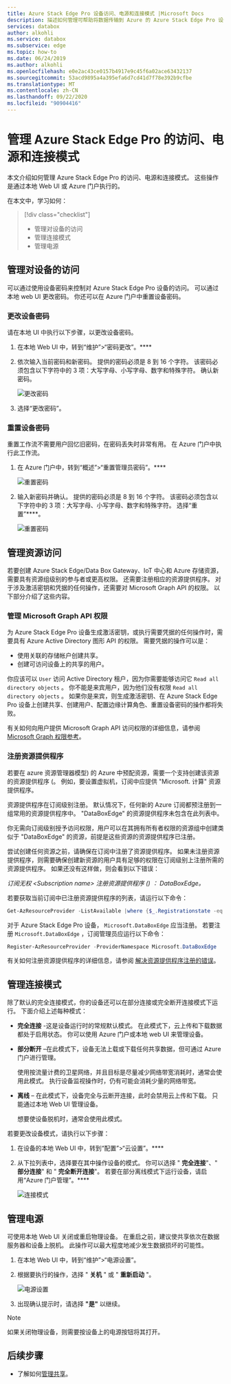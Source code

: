 ```yaml
---
title: Azure Stack Edge Pro 设备访问、电源和连接模式 |Microsoft Docs
description: 描述如何管理可帮助将数据传输到 Azure 的 Azure Stack Edge Pro 设备的访问、电源和连接模式
services: databox
author: alkohli
ms.service: databox
ms.subservice: edge
ms.topic: how-to
ms.date: 06/24/2019
ms.author: alkohli
ms.openlocfilehash: e0e2ac43ce0157b4917e9c45f6a02ace63432137
ms.sourcegitcommit: 53acd9895a4a395efa6d7cd41d7f78e392b9cfbe
ms.translationtype: MT
ms.contentlocale: zh-CN
ms.lasthandoff: 09/22/2020
ms.locfileid: "90904416"
---
```

# <a name="manage-access-power-and-connectivity-mode-for-your-azure-stack-edge-pro"></a>管理 Azure Stack Edge Pro 的访问、电源和连接模式

本文介绍如何管理 Azure Stack Edge Pro 的访问、电源和连接模式。 这些操作是通过本地 Web UI 或 Azure 门户执行的。

在本文中，学习如何：

> [!div class="checklist"]
> * 管理对设备的访问
> * 管理连接模式
> * 管理电源


## <a name="manage-device-access"></a>管理对设备的访问

可以通过使用设备密码来控制对 Azure Stack Edge Pro 设备的访问。 可以通过本地 web UI 更改密码。 你还可以在 Azure 门户中重置设备密码。

### <a name="change-device-password"></a>更改设备密码

请在本地 UI 中执行以下步骤，以更改设备密码。

1. 在本地 Web UI 中，转到“维护”>“密码更改”。****
2. 依次输入当前密码和新密码。 提供的密码必须是 8 到 16 个字符。 该密码必须包含以下字符中的 3 项：大写字母、小写字母、数字和特殊字符。 确认新密码。

    ![更改密码](media/azure-stack-edge-manage-access-power-connectivity-mode/change-password-1.png)

3. 选择“更改密码”。
 
### <a name="reset-device-password"></a>重置设备密码

重置工作流不需要用户回忆旧密码，在密码丢失时非常有用。 在 Azure 门户中执行此工作流。

1. 在 Azure 门户中，转到“概述”>“重置管理员密码”。****

    ![重置密码](media/azure-stack-edge-manage-access-power-connectivity-mode/reset-password-1.png)


2. 输入新密码并确认。 提供的密码必须是 8 到 16 个字符。 该密码必须包含以下字符中的 3 项：大写字母、小写字母、数字和特殊字符。 选择“重置”****。

    ![重置密码](media/azure-stack-edge-manage-access-power-connectivity-mode/reset-password-2.png)

## <a name="manage-resource-access"></a>管理资源访问

若要创建 Azure Stack Edge/Data Box Gateway、IoT 中心和 Azure 存储资源，需要具有资源组级别的参与者或更高权限。 还需要注册相应的资源提供程序。 对于涉及激活密钥和凭据的任何操作，还需要对 Microsoft Graph API 的权限。 以下部分介绍了这些内容。 

### <a name="manage-microsoft-graph-api-permissions"></a>管理 Microsoft Graph API 权限

为 Azure Stack Edge Pro 设备生成激活密钥，或执行需要凭据的任何操作时，需要具有 Azure Active Directory 图形 API 的权限。 需要凭据的操作可以是：

-  使用关联的存储帐户创建共享。
-  创建可访问设备上的共享的用户。

你应该可以 `User` 访问 Active Directory 租户，因为你需要能够访问它 `Read all directory objects` 。 你不能是来宾用户，因为他们没有权限 `Read all directory objects` 。 如果你是来宾，则生成激活密钥、在 Azure Stack Edge Pro 设备上创建共享、创建用户、配置边缘计算角色、重置设备密码的操作都将失败。

有关如何向用户提供 Microsoft Graph API 访问权限的详细信息，请参阅 [Microsoft Graph 权限参考](https://docs.microsoft.com/graph/permissions-reference)。

### <a name="register-resource-providers"></a>注册资源提供程序

若要在 azure 资源管理器模型) 的 Azure 中预配资源，需要一个支持创建该资源的资源提供程序 (。 例如，要设置虚拟机，订阅中应提供 "Microsoft. 计算" 资源提供程序。
 
资源提供程序在订阅级别注册。 默认情况下，任何新的 Azure 订阅都预注册到一组常用的资源提供程序中。 "DataBoxEdge" 的资源提供程序未包含在此列表中。

你无需向订阅级别授予访问权限，用户可以在其拥有所有者权限的资源组中创建类似于 "DataBoxEdge" 的资源，前提是这些资源的资源提供程序已注册。

尝试创建任何资源之前，请确保在订阅中注册了资源提供程序。 如果未注册资源提供程序，则需要确保创建新资源的用户具有足够的权限在订阅级别上注册所需的资源提供程序。 如果还没有这样做，则会看到以下错误：

*订阅无权 \<Subscription name> 注册资源提供程序 () ： DataBoxEdge。*


若要获取当前订阅中已注册资源提供程序的列表，请运行以下命令：

```PowerShell
Get-AzResourceProvider -ListAvailable |where {$_.Registrationstate -eq "Registered"}
```

对于 Azure Stack Edge Pro 设备， `Microsoft.DataBoxEdge` 应当注册。 若要注册 `Microsoft.DataBoxEdge` ，订阅管理员应运行以下命令：

```PowerShell
Register-AzResourceProvider -ProviderNamespace Microsoft.DataBoxEdge
```

有关如何注册资源提供程序的详细信息，请参阅 [解决资源提供程序注册的错误](../azure-resource-manager/templates/error-register-resource-provider.md)。

## <a name="manage-connectivity-mode"></a>管理连接模式

除了默认的完全连接模式，你的设备还可以在部分连接或完全断开连接模式下运行。 下面介绍上述每种模式：

- **完全连接** -这是设备运行时的常规默认模式。 在此模式下，云上传和下载数据都处于启用状态。 你可以使用 Azure 门户或本地 web UI 来管理设备。

- **部分断开** –在此模式下，设备无法上载或下载任何共享数据，但可通过 Azure 门户进行管理。

    使用按流量计费的卫星网络，并且目标是尽量减少网络带宽消耗时，通常会使用此模式。 执行设备监视操作时，仍有可能会消耗少量的网络带宽。

- **离线** – 在此模式下，设备完全与云断开连接，此时会禁用云上传和下载。 只能通过本地 Web UI 管理设备。

    想要使设备脱机时，通常会使用此模式。

若要更改设备模式，请执行以下步骤：

1. 在设备的本地 Web UI 中，转到“配置”>“云设置”。****
2. 从下拉列表中，选择要在其中操作设备的模式。 你可以选择 " **完全连接**"、" **部分连接**" 和 " **完全断开连接**"。 若要在部分离线模式下运行设备，请启用“Azure 门户管理”。****

    ![连接模式](media/azure-stack-edge-manage-access-power-connectivity-mode/connectivity-mode.png)
 
## <a name="manage-power"></a>管理电源

可使用本地 Web UI 关闭或重启物理设备。 在重启之前，建议使共享依次在数据服务器和设备上脱机。 此操作可以最大程度地减少发生数据损坏的可能性。

1. 在本地 Web UI 中，转到“维护”>“电源设置”。
2. 根据要执行的操作，选择 " **关机** " 或 " **重新启动** "。

    ![电源设置](media/azure-stack-edge-manage-access-power-connectivity-mode/shut-down-restart-1.png)

3. 出现确认提示时，请选择 **"是"** 以继续。

> [!NOTE]
> 如果关闭物理设备，则需要按设备上的电源按钮将其打开。

## <a name="next-steps"></a>后续步骤

- 了解如何[管理共享](azure-stack-edge-manage-shares.md)。
